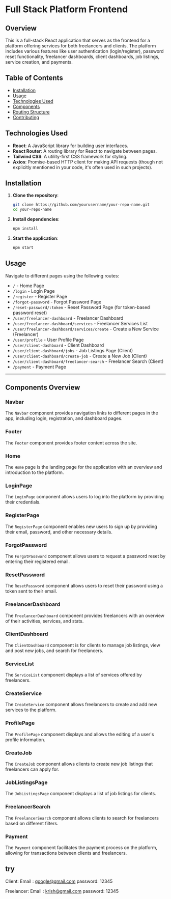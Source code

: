 # Full Stack Platform Frontend

## Overview

This is a full-stack React application that serves as the frontend for a platform offering services for both freelancers and clients. The platform includes various features like user authentication (login/register), password reset functionality, freelancer dashboards, client dashboards, job listings, service creation, and payments.

## Table of Contents

- [Installation](#installation)
- [Usage](#usage)
- [Technologies Used](#technologies-used)
- [Components](#components)
- [Routing Structure](#routing-structure)
- [Contributing](#contributing)

## Technologies Used

- **React**: A JavaScript library for building user interfaces.
- **React Router**: A routing library for React to navigate between pages.
- **Tailwind CSS**: A utility-first CSS framework for styling.
- **Axios**: Promise-based HTTP client for making API requests (though not explicitly mentioned in your code, it's often used in such projects).

## Installation

1. **Clone the repository**:

   ```bash
   git clone https://github.com/yourusername/your-repo-name.git
   cd your-repo-name

   ```

2. **Install dependencies**:

   ```bash
   npm install
   ```

3. **Start the application**:

   ```bash
   npm start
   ```

## Usage

Navigate to different pages using the following routes:

- `/` - Home Page
- `/login` - Login Page
- `/register` - Register Page
- `/forgot-password` - Forgot Password Page
- `/reset-password/:token` - Reset Password Page (for token-based password reset)
- `/user/freelancer-dashboard` - Freelancer Dashboard
- `/user/freelancer-dashboard/services` - Freelancer Services List
- `/user/freelancer-dashboard/services/create` - Create a New Service (Freelancer)
- `/user/profile` - User Profile Page
- `/user/client-dashboard` - Client Dashboard
- `/user/client-dashboard/jobs` - Job Listings Page (Client)
- `/user/client-dashboard/create-job` - Create a New Job (Client)
- `/user/client-dashboard/freelancer-search` - Freelancer Search (Client)
- `/payment` - Payment Page

---

## Components Overview

### Navbar

The `Navbar` component provides navigation links to different pages in the app, including login, registration, and dashboard pages.

### Footer

The `Footer` component provides footer content across the site.

### Home

The `Home` page is the landing page for the application with an overview and introduction to the platform.

### LoginPage

The `LoginPage` component allows users to log into the platform by providing their credentials.

### RegisterPage

The `RegisterPage` component enables new users to sign up by providing their email, password, and other necessary details.

### ForgotPassword

The `ForgotPassword` component allows users to request a password reset by entering their registered email.

### ResetPassword

The `ResetPassword` component allows users to reset their password using a token sent to their email.

### FreelancerDashboard

The `FreelancerDashboard` component provides freelancers with an overview of their activities, services, and stats.

### ClientDashboard

The `ClientDashboard` component is for clients to manage job listings, view and post new jobs, and search for freelancers.

### ServiceList

The `ServiceList` component displays a list of services offered by freelancers.

### CreateService

The `CreateService` component allows freelancers to create and add new services to the platform.

### ProfilePage

The `ProfilePage` component displays and allows the editing of a user's profile information.

### CreateJob

The `CreateJob` component allows clients to create new job listings that freelancers can apply for.

### JobListingsPage

The `JobListingsPage` component displays a list of job listings for clients.

### FreelancerSearch

The `FreelancerSearch` component allows clients to search for freelancers based on different filters.

### Payment

The `Payment` component facilitates the payment process on the platform, allowing for transactions between clients and freelancers.

## try 
Client:
   Email : google@gmail.com
   password: 12345

Freelancer:
   Email : krish@gmail.com
   password: 12345
